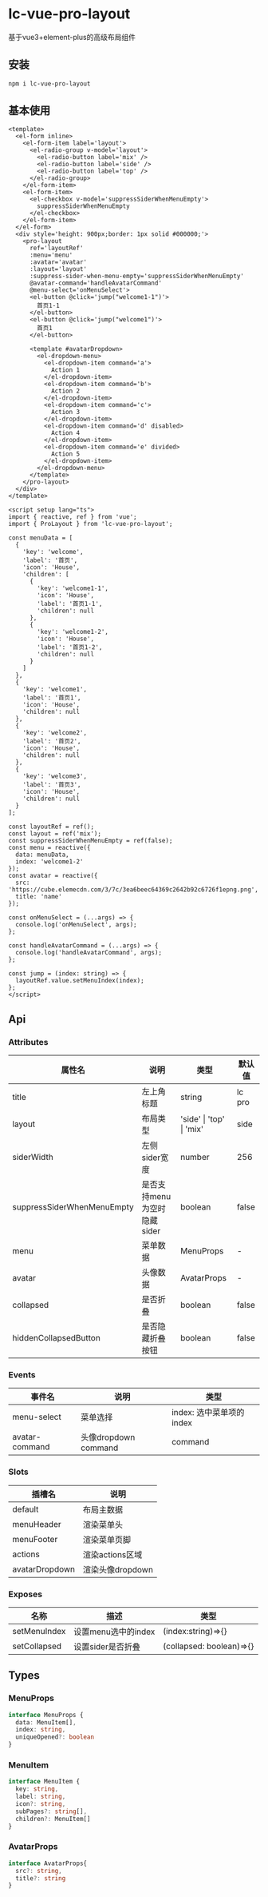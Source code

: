# lc-vue-pro-layout

基于vue3+element-plus的高级布局组件

## 安装

```bash
npm i lc-vue-pro-layout
```

## 基本使用

```vue
<template>
  <el-form inline>
    <el-form-item label='layout'>
      <el-radio-group v-model='layout'>
        <el-radio-button label='mix' />
        <el-radio-button label='side' />
        <el-radio-button label='top' />
      </el-radio-group>
    </el-form-item>
    <el-form-item>
      <el-checkbox v-model='suppressSiderWhenMenuEmpty'>
        suppressSiderWhenMenuEmpty
      </el-checkbox>
    </el-form-item>
  </el-form>
  <div style='height: 900px;border: 1px solid #000000;'>
    <pro-layout
      ref='layoutRef'
      :menu='menu'
      :avatar='avatar'
      :layout='layout'
      :suppress-sider-when-menu-empty='suppressSiderWhenMenuEmpty'
      @avatar-command='handleAvatarCommand'
      @menu-select='onMenuSelect'>
      <el-button @click='jump("welcome1-1")'>
        首页1-1
      </el-button>
      <el-button @click='jump("welcome1")'>
        首页1
      </el-button>

      <template #avatarDropdown>
        <el-dropdown-menu>
          <el-dropdown-item command='a'>
            Action 1
          </el-dropdown-item>
          <el-dropdown-item command='b'>
            Action 2
          </el-dropdown-item>
          <el-dropdown-item command='c'>
            Action 3
          </el-dropdown-item>
          <el-dropdown-item command='d' disabled>
            Action 4
          </el-dropdown-item>
          <el-dropdown-item command='e' divided>
            Action 5
          </el-dropdown-item>
        </el-dropdown-menu>
      </template>
    </pro-layout>
  </div>
</template>

<script setup lang="ts">
import { reactive, ref } from 'vue';
import { ProLayout } from 'lc-vue-pro-layout';

const menuData = [
  {
    'key': 'welcome',
    'label': '首页',
    'icon': 'House',
    'children': [
      {
        'key': 'welcome1-1',
        'icon': 'House',
        'label': '首页1-1',
        'children': null
      },
      {
        'key': 'welcome1-2',
        'icon': 'House',
        'label': '首页1-2',
        'children': null
      }
    ]
  },
  {
    'key': 'welcome1',
    'label': '首页1',
    'icon': 'House',
    'children': null
  },
  {
    'key': 'welcome2',
    'label': '首页2',
    'icon': 'House',
    'children': null
  },
  {
    'key': 'welcome3',
    'label': '首页3',
    'icon': 'House',
    'children': null
  }
];

const layoutRef = ref();
const layout = ref('mix');
const suppressSiderWhenMenuEmpty = ref(false);
const menu = reactive({
  data: menuData,
  index: 'welcome1-2'
});
const avatar = reactive({
  src: 'https://cube.elemecdn.com/3/7c/3ea6beec64369c2642b92c6726f1epng.png',
  title: 'name'
});

const onMenuSelect = (...args) => {
  console.log('onMenuSelect', args);
};

const handleAvatarCommand = (...args) => {
  console.log('handleAvatarCommand', args);
};

const jump = (index: string) => {
  layoutRef.value.setMenuIndex(index);
};
</script>
```


## Api

### Attributes

| 属性名 | 说明 | 类型 | 默认值 |
| ---- | ---- | ---- | ---- |
| title | 左上角标题 | string | lc pro |
| layout | 布局类型 | 'side' \| 'top' \| 'mix' | side |
| siderWidth | 左侧sider宽度 | number | 256 |
| suppressSiderWhenMenuEmpty | 是否支持menu为空时隐藏sider | boolean | false |
| menu | 菜单数据 | MenuProps | - |
| avatar | 头像数据 | AvatarProps | - |
| collapsed | 是否折叠 | boolean | false | 
| hiddenCollapsedButton | 是否隐藏折叠按钮 | boolean | false |

### Events

| 事件名 | 说明 | 类型 |
| ---- | ---- | ---- |
| menu-select | 菜单选择 | index: 选中菜单项的 index |
| avatar-command | 头像dropdown command | command |

### Slots

 | 插槽名 | 	说明 | 
 | ---- | ---- |
 | default | 布局主数据 |
 | menuHeader | 渲染菜单头 |
 | menuFooter | 渲染菜单页脚 | 
 | actions | 渲染actions区域 |
 | avatarDropdown | 渲染头像dropdown | 

### Exposes

| 名称 | 描述 | 类型 |
| ---- | ---- | ---- |
| setMenuIndex | 设置menu选中的index | (index:string)=>\{\} |
| setCollapsed | 设置sider是否折叠 | (collapsed: boolean)=>\{\} |


## Types

### MenuProps

```ts
interface MenuProps {
  data: MenuItem[],
  index: string,
  uniqueOpened?: boolean
}
```

### MenuItem

```ts
interface MenuItem {
  key: string,
  label: string,
  icon?: string,
  subPages?: string[],
  children?: MenuItem[]
}
```

### AvatarProps

```ts
interface AvatarProps{
  src?: string,
  title?: string
}
```